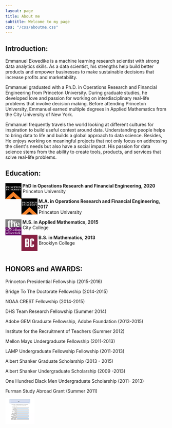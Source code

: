 ```yaml
---
layout: page
title: About me
subtitle: Welcome to my page
css: "/css/aboutme.css"
---
```


<h2>Introduction: </h2>
<p>
Emmanuel Ekwedike is a machine learning research scientist with strong data analytics skills. As a data scientist, his strengths help build better products and empower businesses to make sustainable decisions that increase profits and marketability. 
</p>

<p>
Emmanuel graduated with a Ph.D. in Operations Research and Financial Engineering from Princeton University. During graduate studies, he developed love and passion for working on interdisciplinary real-life problems that involve decision making. Before attending Princeton University, Emmanuel earned multiple degrees in Applied Mathematics from the City University of New York.
</p>

<p>
Emmanuel frequently travels the world looking at different cultures for inspiration to build useful context around data. Understanding people helps to bring data to life and builds a global approach to data science. Besides, He enjoys working on meaningful projects that not only focus on addressing the client's needs but also have a social impact. His passion for data science stems from the ability to create tools, products, and services that solve real-life problems.
</p> 


<h2>Education: </h2>
<p><img style="float: left;" width="50" height="50" src="/img/sch-imgs/PU_logo.jpeg" /> <b>&nbsp;PhD in Operations Research and Financial Engineering, 2020</b> <br />&nbsp;Princeton University</p>
<p><img style="float: left;" width="50" height="50" src="/img/sch-imgs/PU_logo.jpeg" /> <b>&nbsp;M.A. in Operations Research and Financial Engineering, 2017</b> <br />&nbsp;Princeton University</p>
<p><img style="float: left;" width="50" height="50" src="/img/sch-imgs/CCNY_logo.jpeg" /> <b>&nbsp;M.S. in Applied Mathematics, 2015</b> <br />&nbsp;City College</p>
<p><img style="float: left;" width="50" height="50" src="/img/sch-imgs/BC_logo.png" /> <b>&nbsp;B.S. in Mathematics, 2013</b> <br />&nbsp;Brooklyn College</p>

<br>
<h2 class="text-center">HONORS and AWARDS: </h2>
<p class="text-center">Princeton Presidential Fellowship (2015-2016) </p>
<p class="text-center">Bridge To The Doctorate Fellowship (2014-2015) </p>
<p class="text-center">NOAA CREST Fellowship (2014-2015) </p>
<p class="text-center">DHS Team Research Fellowship (Summer 2014)</p>
<p class="text-center">Adobe GEM Graduate Fellowship, Adobe Foundation (2013-2015) </p>
<p class="text-center">Institute for the Recruitment of Teachers (Summer 2012) </p>
<p class="text-center">Mellon Mays Undergraduate Fellowship (2011-2013)</p>
<p class="text-center"> LAMP Undergraduate Fellowship Fellowship (2011-2013)</p>
<p class="text-center">Albert Shanker Graduate Scholarship (2013 - 2015) </p>
<p class="text-center">Albert Shanker Undergraduate Scholarship (2009 -2013) </p>
<p class="text-center">One Hundred Black Men Undergraduate Scholarship  (2011- 2013)</p>
<p class="text-center"> Furman Study Abroad Grant (Summer 2011) </p>



<div >
  <img style="float:center; display:block;" src="/img/brand/skills.webp" alt="SKILLS" width="90" height="80"> 
</div>





<!-- 
<div style="text-align: center; margin-top: 90px;">
  <h1 id="resume">Resume</h1>
  <iframe src="https://eekwedike.github.io/files/Resume.pdf" scrolling="no" width="850px" height="2200px" frameBorder="0"></iframe>
</div>
 -->
<!--  

<div id="contactme-section">
<h1 id="contact">Contact</h1>

<p> For machine learning and data science consultation, feel free to get in touch. Let's discuss your machine learning needs and potential solutions. </p>

<p>You could set up a meeting with me below based on your availability. </p>

<div >
<a href="http://eekwedike.github.io/contact" class="contact-me-btn actionbtn">
<span class="fa fa-envelope-o" aria-hidden="true"></span>
CONTACT EMMANUEL
</a>
<div class="btns-sep"></div>
<a href="https://calendly.com/viraldatasolutions/30min" class="schedule-btn actionbtn" target="_blank">
<span class="fa fa-calendar-check-o" aria-hidden="true"></span>
SCHEDULE MEETING 
</a>
</div>




<form action="https://formspree.io/mvobeyer" method="POST" class="form" id="contact-form">
  <p>You can also send me a quick message using the form below:</p>
  <div class="row">
    <div class="col-xs-6">
      <input type="email" name="_replyto" class="form-control input-lg" placeholder="Email" title="Email">
    </div>
    <div class="col-xs-6">
      <input type="text" name="name" class="form-control input-lg" placeholder="Name" title="Name">
    </div>
  </div>
  <input type="hidden" name="_subject" value="New submission from eekwedike.github.io">
  <textarea type="text" name="content" class="form-control input-lg" placeholder="Message" title="Message" required="required" rows="3"></textarea>
  <input type="text" name="_gotcha" style="display:none">
  <input type="hidden" name="_next" value="?message=Your message was sent successfully, thanks!" />
  
  <br>
  <button type="submit" class="btn btn-lg btn-primary">Submit</button>
</form>

</div>

-->

